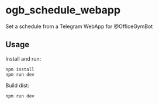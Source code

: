 # ogb_schedule_webapp
Set a schedule from a Telegram WebApp for @OfficeGymBot

## Usage

Install and run:
```shell
npm install
npm run dev
```

Build dist:
```shell
npm run dev
```
